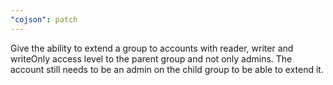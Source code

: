 ```yaml
---
"cojson": patch
---
```


Give the ability to extend a group to accounts with reader, writer and writeOnly access level to the parent group and not only admins. The account still needs to be an admin on the child group to be able to extend it.
